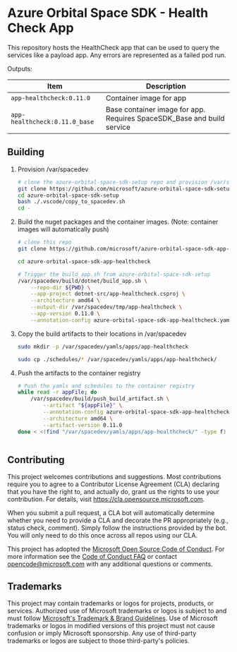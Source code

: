 # Azure Orbital Space SDK - Health Check App

This repository hosts the HealthCheck app that can be used to query the services like a payload app.  Any errors are represented as a failed pod run.

Outputs:

| Item                          | Description                                                             |
| ----------------------------- | ----------------------------------------------------------------------- |
| `app-healthcheck:0.11.0`      | Container image for app                                                 |
| `app-healthcheck:0.11.0_base` | Base container image for app.  Requires SpaceSDK_Base and build service |

## Building

1. Provision /var/spacedev

    ```bash
    # clone the azure-orbital-space-sdk-setup repo and provision /var/spacedev
    git clone https://github.com/microsoft/azure-orbital-space-sdk-setup
    cd azure-orbital-space-sdk-setup
    bash ./.vscode/copy_to_spacedev.sh
    cd -
    ```

1. Build the nuget packages and the container images.  (Note: container images will automatically push)

    ```bash
    # clone this repo
    git clone https://github.com/microsoft/azure-orbital-space-sdk-app-healthcheck

    cd azure-orbital-space-sdk-app-healthcheck

    # Trigger the build_app.sh from azure-orbital-space-sdk-setup
    /var/spacedev/build/dotnet/build_app.sh \
        --repo-dir ${PWD} \
        --app-project dotnet-src/app-healthcheck.csproj \
        --architecture amd64 \
        --output-dir /var/spacedev/tmp/app-healthcheck \
        --app-version 0.11.0 \
        --annotation-config azure-orbital-space-sdk-app-healthcheck.yaml
    ```

1. Copy the build artifacts to their locations in /var/spacedev

    ```bash
    sudo mkdir -p /var/spacedev/yamls/apps/app-healthcheck

    sudo cp ./schedules/* /var/spacedev/yamls/apps/app-healthcheck/
    ```

1. Push the artifacts to the container registry

    ```bash
    # Push the yamls and schedules to the container registry
    while read -r appFile; do
        /var/spacedev/build/push_build_artifact.sh \
            --artifact "${appFile}" \
            --annotation-config azure-orbital-space-sdk-app-healthcheck.yaml \
            --architecture amd64 \
            --artifact-version 0.11.0
    done < <(find "/var/spacedev/yamls/apps/app-healthcheck/" -type f)



    ```

## Contributing

This project welcomes contributions and suggestions.  Most contributions require you to agree to a
Contributor License Agreement (CLA) declaring that you have the right to, and actually do, grant us
the rights to use your contribution. For details, visit https://cla.opensource.microsoft.com.

When you submit a pull request, a CLA bot will automatically determine whether you need to provide
a CLA and decorate the PR appropriately (e.g., status check, comment). Simply follow the instructions
provided by the bot. You will only need to do this once across all repos using our CLA.

This project has adopted the [Microsoft Open Source Code of Conduct](https://opensource.microsoft.com/codeofconduct/).
For more information see the [Code of Conduct FAQ](https://opensource.microsoft.com/codeofconduct/faq/) or
contact [opencode@microsoft.com](mailto:opencode@microsoft.com) with any additional questions or comments.

## Trademarks

This project may contain trademarks or logos for projects, products, or services. Authorized use of Microsoft
trademarks or logos is subject to and must follow
[Microsoft's Trademark & Brand Guidelines](https://www.microsoft.com/en-us/legal/intellectualproperty/trademarks/usage/general).
Use of Microsoft trademarks or logos in modified versions of this project must not cause confusion or imply Microsoft sponsorship.
Any use of third-party trademarks or logos are subject to those third-party's policies.
